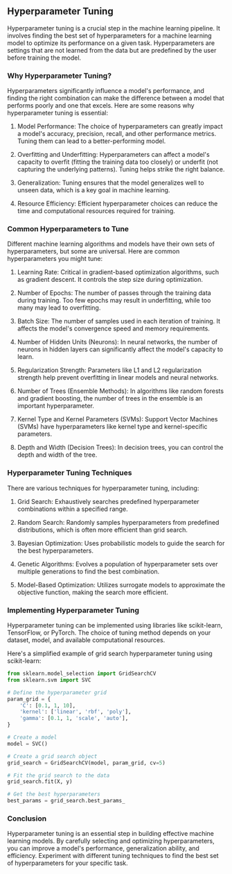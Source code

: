## Hyperparameter Tuning
Hyperparameter tuning is a crucial step in the machine learning pipeline. It involves finding the best set of hyperparameters for a machine learning model to optimize its performance on a given task. Hyperparameters are settings that are not learned from the data but are predefined by the user before training the model.

### Why Hyperparameter Tuning?
Hyperparameters significantly influence a model's performance, and finding the right combination can make the difference between a model that performs poorly and one that excels. Here are some reasons why hyperparameter tuning is essential:

1. Model Performance: The choice of hyperparameters can greatly impact a model's accuracy, precision, recall, and other performance metrics. Tuning them can lead to a better-performing model.

2. Overfitting and Underfitting: Hyperparameters can affect a model's capacity to overfit (fitting the training data too closely) or underfit (not capturing the underlying patterns). Tuning helps strike the right balance.

3. Generalization: Tuning ensures that the model generalizes well to unseen data, which is a key goal in machine learning.

4. Resource Efficiency: Efficient hyperparameter choices can reduce the time and computational resources required for training.

### Common Hyperparameters to Tune
Different machine learning algorithms and models have their own sets of hyperparameters, but some are universal. Here are common hyperparameters you might tune:

1. Learning Rate: Critical in gradient-based optimization algorithms, such as gradient descent. It controls the step size during optimization.

2. Number of Epochs: The number of passes through the training data during training. Too few epochs may result in underfitting, while too many may lead to overfitting.

3. Batch Size: The number of samples used in each iteration of training. It affects the model's convergence speed and memory requirements.

4. Number of Hidden Units (Neurons): In neural networks, the number of neurons in hidden layers can significantly affect the model's capacity to learn.

5. Regularization Strength: Parameters like L1 and L2 regularization strength help prevent overfitting in linear models and neural networks.

6. Number of Trees (Ensemble Methods): In algorithms like random forests and gradient boosting, the number of trees in the ensemble is an important hyperparameter.

7. Kernel Type and Kernel Parameters (SVMs): Support Vector Machines (SVMs) have hyperparameters like kernel type and kernel-specific parameters.

8. Depth and Width (Decision Trees): In decision trees, you can control the depth and width of the tree.

### Hyperparameter Tuning Techniques
There are various techniques for hyperparameter tuning, including:

1. Grid Search: Exhaustively searches predefined hyperparameter combinations within a specified range.

2. Random Search: Randomly samples hyperparameters from predefined distributions, which is often more efficient than grid search.

3. Bayesian Optimization: Uses probabilistic models to guide the search for the best hyperparameters.

4. Genetic Algorithms: Evolves a population of hyperparameter sets over multiple generations to find the best combination.

5. Model-Based Optimization: Utilizes surrogate models to approximate the objective function, making the search more efficient.

### Implementing Hyperparameter Tuning
Hyperparameter tuning can be implemented using libraries like scikit-learn, TensorFlow, or PyTorch. The choice of tuning method depends on your dataset, model, and available computational resources.

Here's a simplified example of grid search hyperparameter tuning using scikit-learn:

```python
from sklearn.model_selection import GridSearchCV
from sklearn.svm import SVC

# Define the hyperparameter grid
param_grid = {
    'C': [0.1, 1, 10],
    'kernel': ['linear', 'rbf', 'poly'],
    'gamma': [0.1, 1, 'scale', 'auto'],
}

# Create a model
model = SVC()

# Create a grid search object
grid_search = GridSearchCV(model, param_grid, cv=5)

# Fit the grid search to the data
grid_search.fit(X, y)

# Get the best hyperparameters
best_params = grid_search.best_params_

```

### Conclusion
Hyperparameter tuning is an essential step in building effective machine learning models. By carefully selecting and optimizing hyperparameters, you can improve a model's performance, generalization ability, and efficiency. Experiment with different tuning techniques to find the best set of hyperparameters for your specific task.